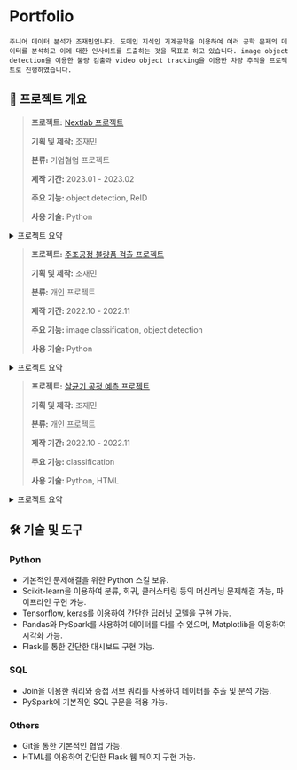 # Portfolio

` 주니어 데이터 분석가 조재민입니다. 도메인 지식인 기계공학을 이용하여 여러 공학 문제의 데이터를 분석하고 이에 대한 인사이트를 도출하는
것을 목표로 하고 있습니다. image object detection을 이용한 불량 검출과 video object tracking을 이용한 차량 추적을 프로젝트로 진행하였습니다. `

## **📝 프로젝트 개요**

> **프로젝트:** [Nextlab 프로젝트](https://github.com/novamp2016/Nextlab-project)
>
> **기획 및 제작:** 조재민
>
> **분류:** 기업협업 프로젝트
>
> **제작 기간:** 2023.01 - 2023.02
>
> **주요 기능:** object detection, ReID
>
> **사용 기술:** Python

<details>
<summary>프로젝트 요약</summary>
<div markdown="1">

</div>
</details>

> **프로젝트:** [주조공정 불량품 검출 프로젝트](https://github.com/novamp2016/Defective-detection-of-casting-process)
>
> **기획 및 제작:** 조재민
>
> **분류:** 개인 프로젝트
>
> **제작 기간:** 2022.10 - 2022.11
>
> **주요 기능:** image classification, object detection
>
> **사용 기술:** Python 

<details>
<summary>프로젝트 요약</summary>
<div markdown="1">

</div>
</details>

> **프로젝트:** [살균기 공정 예측 프로젝트](https://github.com/novamp2016/Pasteurizer-process-prediction)
>
> **기획 및 제작:** 조재민
>
> **분류:** 개인 프로젝트
>
> **제작 기간:** 2022.10 - 2022.11
> 
> **주요 기능:** classification
>
> **사용 기술:** Python, HTML

<details>
<summary>프로젝트 요약</summary>
<div markdown="1">

</div>
</details>

## **🛠 기술 및 도구**

### Python
* 기본적인 문제해결을 위한 Python 스킬 보유.
* Scikit-learn을 이용하여 분류, 회귀, 클러스터링 등의 머신러닝 문제해결 가능, 파이프라인 구현 가능.
* Tensorflow, keras를 이용하여 간단한 딥러닝 모델을 구현 가능.
* Pandas와 PySpark를 사용하여 데이터를 다룰 수 있으며, Matplotlib을 이용하여 시각화 가능.
* Flask를 통한 간단한 대시보드 구현 가능.
### SQL
* Join을 이용한 쿼리와 중첩 서브 쿼리를 사용하여 데이터를 추출 및 분석 가능.
* PySpark에 기본적인 SQL 구문을 적용 가능.
### Others
* Git을 통한 기본적인 협업 가능.
* HTML를 이용하여 간단한 Flask 웹 페이지 구현 가능.


